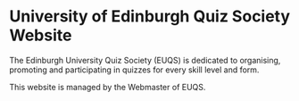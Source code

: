 # University of Edinburgh Quiz Society Website

The Edinburgh University Quiz Society (EUQS) is dedicated to organising, promoting and participating in quizzes for every skill level and form.

This website is managed by the Webmaster of EUQS.

